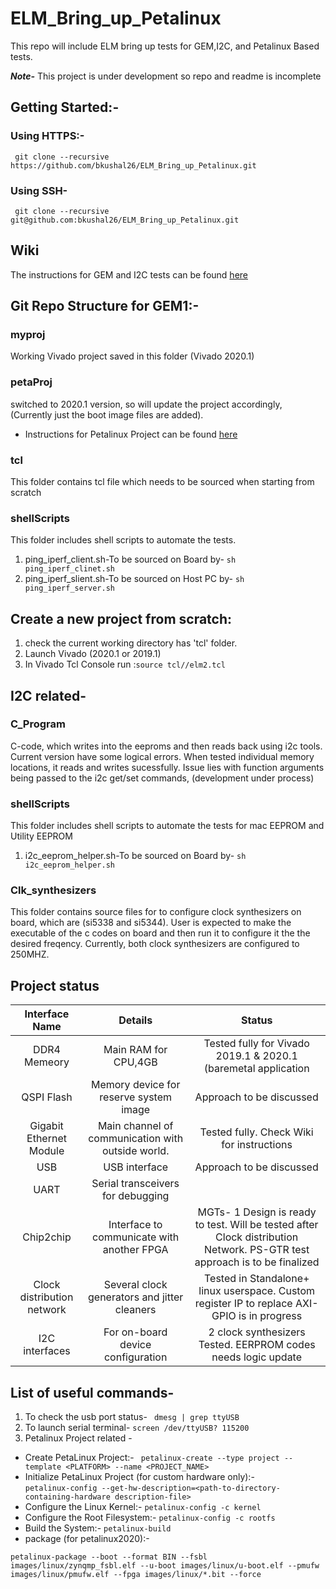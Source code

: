 # ELM_Bring_up_Petalinux
This repo will include ELM bring up tests for GEM,I2C, and  Petalinux Based tests. 

***Note-*** This project is under development so repo and readme is incomplete 

## Getting Started:-
### Using HTTPS:-
``` git clone --recursive https://github.com/bkushal26/ELM_Bring_up_Petalinux.git```

### Using SSH-
``` git clone --recursive git@github.com:bkushal26/ELM_Bring_up_Petalinux.git```

## Wiki
The instructions for GEM and I2C tests can be found [here](https://github.com/bkushal26/ELM_Bring_up_Petalinux/wiki)

## Git Repo Structure for GEM1:-

### myproj
Working Vivado project saved in this folder (Vivado 2020.1)

### petaProj
switched to 2020.1 version, so will update the project accordingly, (Currently just the boot image files are added). 
- Instructions for Petalinux Project can be found [here](https://github.com/bkushal26/ELM_Bring_up_Petalinux/wiki/Petalinux-Configuration)
### tcl
This folder contains tcl file which needs to be sourced when starting from scratch

### shellScripts
This folder includes shell scripts to automate the tests.
1. ping_iperf_client.sh-To be sourced on Board by- ``` sh ping_iperf_clinet.sh ```
2. ping_iperf_slient.sh-To be sourced on Host PC by- ``` sh ping_iperf_server.sh ```
 
## Create a new project from scratch:
1. check the current working directory has 'tcl' folder.
2. Launch Vivado (2020.1 or 2019.1)
3. In Vivado Tcl Console run :```source tcl//elm2.tcl```

## I2C related-

### C_Program
C-code, which writes into the eeproms and then reads back using i2c tools. Current version have some logical errors. When tested individual memory locations, it reads and writes sucessfully. Issue lies with function arguments being passed to the i2c get/set commands, (development under process)

### shellScripts
This folder includes shell scripts to automate the tests for mac EEPROM and Utility EEPROM
1. i2c_eeprom_helper.sh-To be sourced on Board by- ``` sh i2c_eeprom_helper.sh ```

### Clk_synthesizers
This folder contains source files for to configure clock synthesizers on board, which are (si5338 and si5344). User is expected to make the executable of the c codes on board and then run it to configure it the the desired freqency. Currently, both clock synthesizers are configured to 250MHZ.

## Project status 

| Interface Name        |Details         | Status  |
| :-------------: |:-------------:| :-------------:|
|DDR4 Memeory    | Main RAM for CPU,4GB | Tested fully for Vivado 2019.1 & 2020.1 (baremetal application |
|QSPI Flash    | Memory device for reserve system image | Approach to be discussed |
|Gigabit Ethernet Module| Main channel of communication with outside world. | Tested fully. Check Wiki for instructions|
|USB     |USB interface | Approach to be discussed  |
|UART    | Serial transceivers for debugging |  |
|Chip2chip    |Interface to communicate with another FPGA | MGTs- 1 Design is ready to test. Will be tested after Clock distribution Network. PS-GTR test approach is to be finalized  |
|Clock distribution network    |Several clock generators and jitter cleaners | Tested in Standalone+ linux userspace. Custom register IP to replace AXI-GPIO is in progress |
| I2C interfaces    | For on-board device configuration | 2 clock synthesizers Tested. EERPROM codes needs logic update |

## List of useful commands-
1. To check the usb port status- ``` dmesg | grep ttyUSB```
2. To launch serial terminal- ```screen /dev/ttyUSB? 115200```
3. Petalinux Project related -
- Create PetaLinux Project:- ```  petalinux-create --type project --template <PLATFORM> --name <PROJECT_NAME> ```
- Initialize PetaLinux Project (for custom hardware only):- <br />
``` petalinux-config --get-hw-description=<path-to-directory-containing-hardware description-file> ```
-  Configure the Linux Kernel:- ```petalinux-config -c kernel ```
-  Configure the Root Filesystem:- ```petalinux-config -c rootfs ```
-  Build the System:- ```petalinux-build ```
- package (for petalinux2020):- <br /> 
``` 
petalinux-package --boot --format BIN --fsbl images/linux/zynqmp_fsbl.elf --u-boot images/linux/u-boot.elf --pmufw images/linux/pmufw.elf --fpga images/linux/*.bit --force

```
